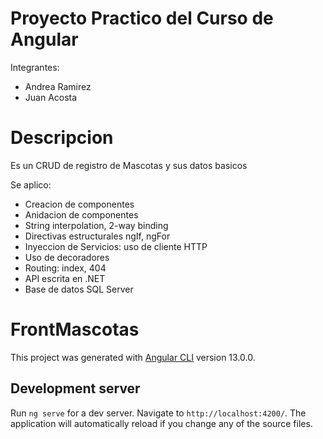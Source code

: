 # Proyecto Practico del Curso de Angular
Integrantes:
- Andrea Ramirez
- Juan Acosta
# Descripcion

Es un CRUD de registro de Mascotas y sus datos basicos

Se aplico:
 - Creacion de componentes
 - Anidacion de componentes
 - String interpolation, 2-way binding
 - Directivas estructurales ngIf, ngFor
 - Inyeccion de Servicios: uso de cliente HTTP
 - Uso de decoradores
 - Routing: index, 404
 - API escrita en .NET
 - Base de datos SQL Server

# FrontMascotas

This project was generated with [Angular CLI](https://github.com/angular/angular-cli) version 13.0.0.

## Development server

Run `ng serve` for a dev server. Navigate to `http://localhost:4200/`. The application will automatically reload if you change any of the source files.
